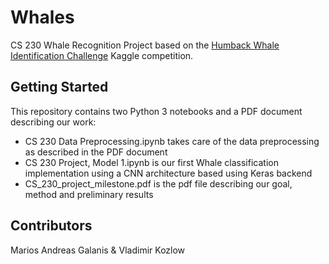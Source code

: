 # Whales
CS 230 Whale Recognition Project based on the [Humback Whale Identification Challenge](https://www.kaggle.com/c/humpback-whale-identification) Kaggle competition.

## Getting Started
This repository contains two Python 3 notebooks and a PDF document describing our work:
* CS 230 Data Preprocessing.ipynb takes care of the data preprocessing as described in the PDF document
* CS 230 Project, Model 1.ipynb is our first Whale classification implementation using a CNN architecture based using Keras backend
* CS_230_project_milestone.pdf is the pdf file describing our goal, method and preliminary results

## Contributors

Marios Andreas Galanis & Vladimir Kozlow

